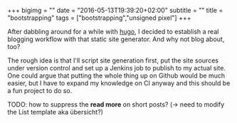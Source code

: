 +++
bigimg = ""
date = "2016-05-13T19:39:20+02:00"
subtitle = ""
title = "bootstrapping"
tags = ["bootstrapping","unsigned pixel"]
+++

After dabbling around for a while with [hugo](http://gohugo.io), I decided to establish a real blogging workflow with that static site generator. And why not blog about, too?
 <!--more-->
The rough idea is that I'll script site generation first, put the site sources under version control and set up a Jenkins job to publish to my actual site.
One could argue that putting the whole thing up on Github would be much easier, but I have to expand my knowledge on CI anyway and this should be a fun project to do so.

TODO: how to suppress the **read more** on short posts? (-> need to modify the List template aka übersicht?)

